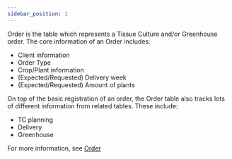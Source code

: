 ```yaml
---
sidebar_position: 1
---
```

Order is the table which represents a Tissue Culture and/or Greenhouse order.
The core information of an Order includes:
- Client information
- Order Type
- Crop/Plant information
- (Expected/Requested) Delivery week
- (Expected/Requested) Amount of plants

On top of the basic registration of an order, the Order table also tracks lots of different information from related tables. These include:
- TC planning
- Delivery
- Greenhouse

For more information, see [Order](../Company/Order.md)